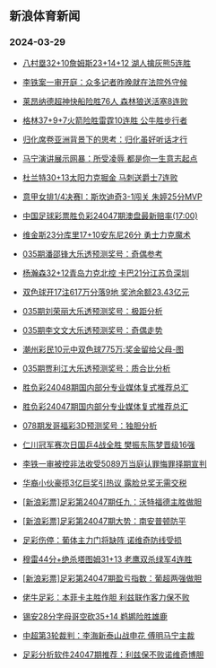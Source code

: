 ## 新浪体育新闻 
### 2024-03-29

+ [八村塁32+10詹姆斯23+14+12 湖人擒灰熊5连胜](https://sports.sina.com.cn/basketball/nba/2024-03-28/doc-inapvtsa2605572.shtml)

+ [李铁案一审开庭：众多记者昨晚就在法院外守候](https://sports.sina.com.cn/china/2024-03-28/doc-inapvtry5818250.shtml)

+ [莱昂纳德超神快船险胜76人 森林狼送活塞8连败](https://sports.sina.com.cn/basketball/nba/2024-03-28/doc-inapvtrw3718412.shtml)

+ [格林37+9+7火箭险胜雷霆10连胜 公牛胜步行者](https://sports.sina.com.cn/basketball/nba/2024-03-28/doc-inapvtsa2612085.shtml)

+ [归化席卷亚洲背景下的思考：归化虽好听话才行](https://sports.sina.com.cn/china/2024-03-28/doc-inapvtsa2614708.shtml)

+ [马宁演讲展示网暴：所受凌辱 都是你一生意志起点](https://sports.sina.com.cn/china/2024-03-28/doc-inapvtrw3704082.shtml)

+ [杜兰特30+13太阳力克掘金 马刺送爵士7连败](https://sports.sina.com.cn/basketball/nba/2024-03-28/doc-inapvxxt4634651.shtml)

+ [意甲女排1/4决赛I：斯坎迪奇3-1闯关 朱婷25分MVP](https://sports.sina.com.cn/others/volleyball/2024-03-28/doc-inapvpka5894003.shtml)

+ [中国足球彩票胜负彩24047期澳盘最新赔率(17:00)](https://sports.sina.com.cn/l/2024-03-28/doc-inapvpix4801140.shtml)

+ [维金斯23分库里17+10安东尼26分 勇士力克魔术](https://sports.sina.com.cn/basketball/nba/2024-03-28/doc-inapvtrw3705419.shtml)

+ [035期潘邵锋大乐透预测奖号：奇偶参考](https://sports.sina.com.cn/l/2024-03-28/doc-inapwefu5642798.shtml)

+ [杨瀚森32+12青岛力克北控 卡巴21分江苏负深圳](https://sports.sina.com.cn/basketball/cba/2024-03-28/doc-inapwvcq2141347.shtml)

+ [双色球开17注617万分落9地 奖池余额23.43亿元](https://sports.sina.com.cn/l/2024-03-28/doc-inapwvci4260155.shtml)

+ [035期刘荣丽大乐透预测奖号：极距分析](https://sports.sina.com.cn/l/2024-03-28/doc-inapwefu5644131.shtml)

+ [035期李文文大乐透预测奖号：奇偶走势](https://sports.sina.com.cn/l/2024-03-28/doc-inapwefu5643102.shtml)

+ [潮州彩民10元中双色球775万:奖金留给父母-图](https://sports.sina.com.cn/l/2024-03-28/doc-inapwefr4523521.shtml)

+ [035期贾利江大乐透预测奖号：质合比分析](https://sports.sina.com.cn/l/2024-03-28/doc-inapwefu5643928.shtml)

+ [胜负彩24048期国内部分专业媒体复式推荐总汇](https://sports.sina.com.cn/l/2024-03-28/doc-inapwkpp4462467.shtml)

+ [胜负彩24047期国内部分专业媒体复式推荐总汇](https://sports.sina.com.cn/l/2024-03-28/doc-inapwkpu2335787.shtml)

+ [078期发哥福彩3D预测奖号：独胆分析](https://sports.sina.com.cn/l/2024-03-28/doc-inapvxxu3620400.shtml)

+ [仁川冠军赛次日国乒4战全胜 樊振东陈梦晋级16强](https://sports.sina.com.cn/others/pingpang/2024-03-28/doc-inapwvcq2136452.shtml)

+ [李铁一审被控非法收受5089万当庭认罪悔罪择期宣判](https://sports.sina.com.cn/china/national/2024-03-28/doc-inapwvci4254212.shtml)

+ [华裔小伙豪揽3亿巨奖引热议 露脸兑奖无需交税](https://sports.sina.com.cn/l/2024-03-29/doc-inapxsia4938373.shtml)

+ [[新浪彩票]足彩第24047期任九：沃特福德主胜做胆](https://sports.sina.com.cn/l/2024-03-29/doc-inapxshx3818538.shtml)

+ [[新浪彩票]足彩第24047期大势：南安普顿防平](https://sports.sina.com.cn/l/2024-03-29/doc-inapxsia4938771.shtml)

+ [足彩伤停：葡体主力门将缺阵 诺维奇防线受损](https://sports.sina.com.cn/l/2024-03-28/doc-inapwkps5562645.shtml)

+ [穆雷44分+绝杀塔图姆31+13 老鹰双杀绿军4连胜](https://sports.sina.com.cn/basketball/nba/2024-03-29/doc-inapyawu2604896.shtml)

+ [[新浪彩票]足彩第24047期盈亏指数：葡超两强做胆](https://sports.sina.com.cn/l/2024-03-29/doc-inapxsia4939438.shtml)

+ [佬牛足彩：本菲卡主胜作胆 利兹联作客力保不败](https://sports.sina.com.cn/l/2024-03-29/doc-inapyawu2611060.shtml)

+ [锡安28分字母哥空砍35+14 鹈鹕险胜雄鹿](https://sports.sina.com.cn/basketball/nba/2024-03-29/doc-inapyawu2613857.shtml)

+ [中超第3轮裁判：李海新泰山战申花 傅明马宁主裁](https://sports.sina.com.cn/china/2024-03-29/doc-inapyawu2611380.shtml)

+ [足彩分析软件24047期推荐：利兹保不败诺维奇博胆](https://sports.sina.com.cn/l/2024-03-29/doc-inapxsie1716336.shtml)

